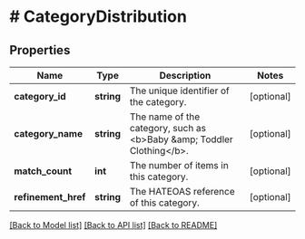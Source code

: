 # # CategoryDistribution

## Properties

Name | Type | Description | Notes
------------ | ------------- | ------------- | -------------
**category_id** | **string** | The unique identifier of the category. | [optional]
**category_name** | **string** | The name of the category, such as &lt;b&gt;Baby &amp;amp; Toddler Clothing&lt;/b&gt;. | [optional]
**match_count** | **int** | The number of items in this category. | [optional]
**refinement_href** | **string** | The HATEOAS reference of this category. | [optional]

[[Back to Model list]](../../README.md#models) [[Back to API list]](../../README.md#endpoints) [[Back to README]](../../README.md)
